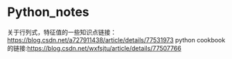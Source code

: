 # Python_notes

关于行列式，特征值的一些知识点链接：https://blog.csdn.net/a727911438/article/details/77531973
python cookbook的链接:https://blog.csdn.net/wxfsjtu/article/details/77507766
